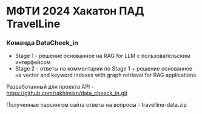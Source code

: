 # МФТИ 2024 Хакатон ПАД TravelLine

### Команда DataCheek_in

 + Stage 1 - решение основанное на RAG for LLM с пользовательским интерфейсом
 + Stage 2 - ответы на комментарии по Stage 1 + решение основанное на vector and keyword indexes with graph retrieval for RAG applications
 
Разработанный для проекта API - https://github.com/rakhimian/data_cheeck_in.git

Полученные парсингом сайта ответы на вопросы - travelline-data.zip